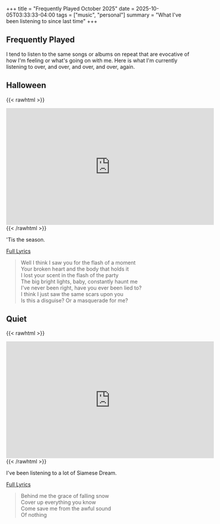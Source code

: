 +++
title = "Frequently Played October 2025"
date = 2025-10-05T03:33:33-04:00
tags = ["music", "personal"]
summary = "What I've been listening to since last time"
+++

## Frequently Played

I tend to listen to the same songs or albums on repeat that are evocative of how I'm feeling or what's going on with me. Here is what I'm currently listening to over, and over, and over, and over, again.

## Halloween

{{< rawhtml >}}
<iframe width="560" height="315" src="https://www.youtube.com/embed/si8Tpp5En-I?si=KlTvqU5y4Fi45EyJ" title="YouTube video player" frameborder="0" allow="accelerometer; autoplay; clipboard-write; encrypted-media; gyroscope; picture-in-picture; web-share" referrerpolicy="strict-origin-when-cross-origin" allowfullscreen></iframe>
{{< /rawhtml >}}

'Tis the season.

[Full Lyrics](https://genius.com/The-gaslight-anthem-halloween-lyrics)

> Well I think I saw you for the flash of a moment  
> Your broken heart and the body that holds it  
> I lost your scent in the flash of the party  
> The big bright lights, baby, constantly haunt me  
> I've never been right, have you ever been lied to?  
> I think I just saw the same scars upon you  
> Is this a disguise? Or a masquerade for me?  

## Quiet

{{< rawhtml >}}
<iframe width="560" height="315" src="https://www.youtube.com/embed/w-0Hk0SJagg?si=XAD8AwBgfLTqFepl" title="YouTube video player" frameborder="0" allow="accelerometer; autoplay; clipboard-write; encrypted-media; gyroscope; picture-in-picture; web-share" referrerpolicy="strict-origin-when-cross-origin" allowfullscreen></iframe>
{{< /rawhtml >}}

I've been listening to a lot of Siamese Dream.

[Full Lyrics](https://genius.com/12199337)

> Behind me the grace of falling snow  
> Cover up everything you know  
> Come save me from the awful sound  
> Of nothing  
